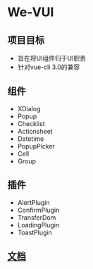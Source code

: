 # We-VUI

## 项目目标
- 旨在将UI组件归于UI职责
- 针对vue-cli 3.0的兼容

## 组件
- XDialog
- Popup
- Checklist
- Actionsheet
- Datetime
- PopupPicker
- Cell
- Group

## 插件
- AlertPlugin
- ConfirmPlugin
- TransferDom
- LoadingPlugin
- ToastPlugin

## [文档](https://doc.vux.li/zh-CN/)
